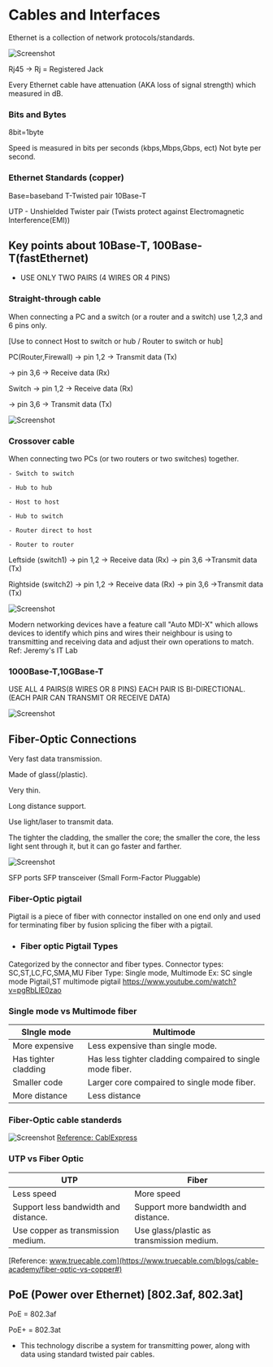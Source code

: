 # Cables and Interfaces

Ethernet is a collection of network protocols/standards.

![Screenshot](img/networking/cables-and-interfaces/Lan-Technology-specification.png)

Rj45 -> Rj = Registered Jack

Every Ethernet cable have attenuation (AKA loss of signal strength) which measured in dB.

### Bits and Bytes
8bit=1byte

Speed is measured in bits per seconds (kbps,Mbps,Gbps, ect) Not byte per second.

### Ethernet Standards (copper)
Base=baseband
T-Twisted pair
10Base-T

UTP - Unshielded Twister pair
(Twists protect against Electromagnetic Interference(EMI))

## Key points about 10Base-T, 100Base-T(fastEthernet)
- USE ONLY TWO PAIRS (4 WIRES OR 4 PINS)
### Straight-through cable
When connecting a PC and a switch (or a router and a switch) use 1,2,3 and 6 pins only.

[Use to connect Host to switch or hub / Router to switch or hub]


PC(Router,Firewall) -> pin 1,2 -> Transmit data (Tx)

-> pin 3,6 -> Receive data (Rx)
   
Switch -> pin 1,2 -> Receive data (Rx)

-> pin 3,6 -> Transmit data (Tx)

![Screenshot](img/networking/cables-and-interfaces/straight-through-ethernet-cable.png)
	   
### Crossover cable
When connecting two PCs (or two routers or two switches) together.

    - Switch to switch

    - Hub to hub

    - Host to host

    - Hub to switch

    - Router direct to host

    - Router to router


Leftside (switch1) -> pin 1,2 -> Receive data (Rx)
                   -> pin 3,6 ->Transmit data (Tx)
				   
Rightside (switch2) -> pin 1,2 -> Receive data (Rx)
                   -> pin 3,6 ->Transmit data (Tx)

![Screenshot](img/networking/cables-and-interfaces/crossover-ethernet-cable.png)
				   
Modern networking devices have a feature call "Auto MDI-X" which allows devices to identify which pins and wires their neighbour is using to transmitting and receiving data and adjust their own operations to match.
Ref: Jeremy's IT Lab

### 1000Base-T,10GBase-T
USE ALL 4 PAIRS(8 WIRES OR 8 PINS)
EACH PAIR IS BI-DIRECTIONAL.(EACH PAIR CAN TRANSMIT OR RECEIVE DATA)

![Screenshot](img/networking/cables-and-interfaces/utp-gigabit-crossover-ethernet-cable.png)

## Fiber-Optic Connections
Very fast data transmission.

Made of glass(/plastic).

Very thin.

Long distance support.

Use light/laser to transmit data.

The tighter the cladding, the smaller the core; the smaller the core, the less light sent through it, but it can go faster and farther.

![Screenshot](img/networking/cables-and-interfaces/fiber-cable.png)

SFP ports
SFP transceiver (Small Form-Factor Pluggable)

### Fiber-Optic pigtail
Pigtail is a piece of fiber with connector installed on one end only and used for terminating fiber by fusion splicing the fiber with a pigtail.

- ### Fiber optic Pigtail Types
Categorized by the connector and fiber types.
Connector types: SC,ST,LC,FC,SMA,MU
Fiber Type: Single mode, Multimode
Ex: SC single mode Pigtail,ST multimode pigtail
https://www.youtube.com/watch?v=pgRbLIE0zao

### Single mode vs Multimode fiber
| SIngle mode      | Multimode                          |
| ----------- | ------------------------------------ |
| More expensive       | Less expensive than single mode.  |
| Has tighter cladding      | Has less tighter cladding compaired to single mode fiber. |
| Smaller code   | Larger core compaired to single mode fiber. |
| More distance | Less distance |


### Fiber-Optic cable standerds 

![Screenshot](img/networking/cables-and-interfaces/LossBudFigure1.jpg)
[Reference: CablExpress](https://www.cablexpress.com/education/white-papers/understanding-fiber-optic-loss-budgets/)

### UTP vs Fiber Optic

| UTP      | Fiber                          |
| ----------- | ---------------------------- |
| Less speed       | More speed  |
| Support less bandwidth and distance.      | Support more bandwidth and distance.  |
| Use copper as transmission medium.   | Use glass/plastic as transmission medium. |


[Reference: www.truecable.com](https://www.truecable.com/blogs/cable-academy/fiber-optic-vs-copper#)

## PoE (Power over Ethernet) [802.3af, 802.3at]
PoE = 802.3af

PoE+ = 802.3at

- This technology discribe a system for transmitting power, along with data using standard twisted pair cables.